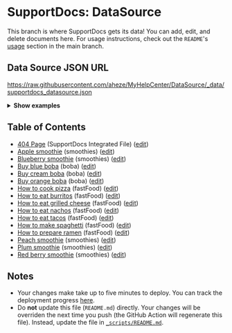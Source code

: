 # SupportDocs: DataSource
This branch is where SupportDocs gets its data! You can add, edit, and delete documents here. For usage instructions, check out the `README`'s [usage](https://github.com/aheze/SupportDocs#using-the-github-repo) section in the main branch.

## Data Source JSON URL
<a href="https://raw.githubusercontent.com/aheze/MyHelpCenter/DataSource/_data/supportdocs_datasource.json">https://raw.githubusercontent.com/aheze/MyHelpCenter/DataSource/_data/supportdocs_datasource.json</a>

<details>
<summary><strong>Show examples</strong></summary>

<hr>

### SwiftUI
```swift
struct SwiftUIExampleView_MinimalCode: View {
    let dataSource = URL(string: "https://raw.githubusercontent.com/aheze/MyHelpCenter/DataSource/_data/supportdocs_datasource.json")!
    @State var supportDocsPresented = false
    
    var body: some View {
        Button("Present SupportDocs from SwiftUI!") { supportDocsPresented = true }
        .sheet(isPresented: $supportDocsPresented, content: {
            SupportDocsView(dataSource: dataSource, isPresented: $supportDocsPresented)
        })
    }
}
```

### UIKit
```swift
class UIKitExampleController_MinimalCode: UIViewController {
    /**
    Connect this inside the storyboard.
    
    This is just for demo purposes, so it's not connected yet.
    */
    @IBAction func presentButtonPressed(_ sender: Any) {
        let dataSource = URL(string: "https://raw.githubusercontent.com/aheze/MyHelpCenter/DataSource/_data/supportdocs_datasource.json")!
    
        let supportDocsViewController = SupportDocsViewController(dataSource: dataSource)
        self.present(supportDocsViewController, animated: true, completion: nil)
    }
}
```

<hr>

</details>

## Table of Contents
- [404 Page](https://aheze.github.io/MyHelpCenter/404) (SupportDocs Integrated File) ([edit](https://github.com/aheze/MyHelpCenter/edit/DataSource/MyHelpCenter/404.md))
- [Apple smoothie](https://aheze.github.io/MyHelpCenter/Sample-Smoothies/Apple) (smoothies) ([edit](https://github.com/aheze/MyHelpCenter/edit/DataSource/Sample-Smoothies/Apple.md))
- [Blueberry smoothie](https://aheze.github.io/MyHelpCenter/Sample-Smoothies/Blueberry) (smoothies) ([edit](https://github.com/aheze/MyHelpCenter/edit/DataSource/Sample-Smoothies/Blueberry.md))
- [Buy blue boba](https://aheze.github.io/MyHelpCenter/Sample-Boba/BuyBlueBoba) (boba) ([edit](https://github.com/aheze/MyHelpCenter/edit/DataSource/Sample-Boba/BuyBlueBoba.md))
- [Buy cream boba](https://aheze.github.io/MyHelpCenter/Sample-Boba/BuyCreamBoba) (boba) ([edit](https://github.com/aheze/MyHelpCenter/edit/DataSource/Sample-Boba/BuyCreamBoba.md))
- [Buy orange boba](https://aheze.github.io/MyHelpCenter/Sample-Boba/BuyOrangeBoba) (boba) ([edit](https://github.com/aheze/MyHelpCenter/edit/DataSource/Sample-Boba/BuyOrangeBoba.md))
- [How to cook pizza](https://aheze.github.io/MyHelpCenter/Sample-FastFood/HowToCookPizza) (fastFood) ([edit](https://github.com/aheze/MyHelpCenter/edit/DataSource/Sample-FastFood/HowToCookPizza.md))
- [How to eat burritos](https://aheze.github.io/MyHelpCenter/Sample-FastFood/HowToEatBurritos) (fastFood) ([edit](https://github.com/aheze/MyHelpCenter/edit/DataSource/Sample-FastFood/HowToEatBurritos.md))
- [How to eat grilled cheese](https://aheze.github.io/MyHelpCenter/Sample-FastFood/HowToEatGrilledCheese) (fastFood) ([edit](https://github.com/aheze/MyHelpCenter/edit/DataSource/Sample-FastFood/HowToEatGrilledCheese.md))
- [How to eat nachos](https://aheze.github.io/MyHelpCenter/Sample-FastFood/HowToEatNachos) (fastFood) ([edit](https://github.com/aheze/MyHelpCenter/edit/DataSource/Sample-FastFood/HowToEatNachos.md))
- [How to eat tacos](https://aheze.github.io/MyHelpCenter/Sample-FastFood/HowToEatTacos) (fastFood) ([edit](https://github.com/aheze/MyHelpCenter/edit/DataSource/Sample-FastFood/HowToEatTacos.md))
- [How to make spaghetti](https://aheze.github.io/MyHelpCenter/Sample-FastFood/HowToMakeSpaghetti) (fastFood) ([edit](https://github.com/aheze/MyHelpCenter/edit/DataSource/Sample-FastFood/HowToMakeSpaghetti.md))
- [How to prepare ramen](https://aheze.github.io/MyHelpCenter/Sample-FastFood/HowToPrepareRamen) (fastFood) ([edit](https://github.com/aheze/MyHelpCenter/edit/DataSource/Sample-FastFood/HowToPrepareRamen.md))
- [Peach smoothie](https://aheze.github.io/MyHelpCenter/Sample-Smoothies/Peach) (smoothies) ([edit](https://github.com/aheze/MyHelpCenter/edit/DataSource/Sample-Smoothies/Peach.md))
- [Plum smoothie](https://aheze.github.io/MyHelpCenter/Sample-Smoothies/Plum) (smoothies) ([edit](https://github.com/aheze/MyHelpCenter/edit/DataSource/Sample-Smoothies/Plum.md))
- [Red berry smoothie](https://aheze.github.io/MyHelpCenter/Sample-Smoothies/RedBerries) (smoothies) ([edit](https://github.com/aheze/MyHelpCenter/edit/DataSource/Sample-Smoothies/RedBerries.md))


## Notes
- Your changes make take up to five minutes to deploy. You can track the deployment progress [here](https://github.com/aheze/MyHelpCenter/deployments/activity_log?environment=github-pages).
- Do **not** update this file (`README.md`) directly. Your changes will be overriden the next time you push (the GitHub Action will regenerate this file). Instead, update the file in [`_scripts/README.md`](https://github.com/aheze/MyHelpCenter/edit/DataSource/_scripts/README.md). 